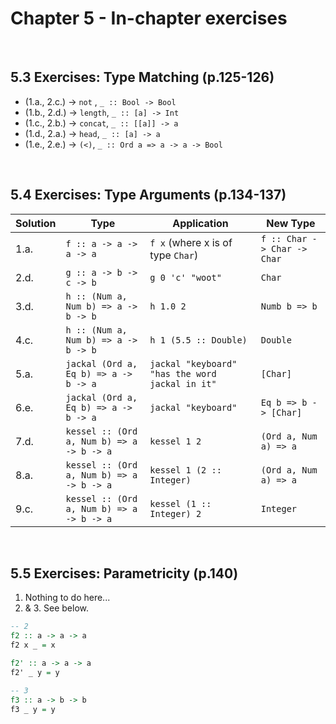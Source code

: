 # Chapter 5 - In-chapter exercises
</br>

## 5.3 Exercises: Type Matching (p.125-126)

- (1.a., 2.c.) -> `not` , `_ :: Bool -> Bool`
- (1.b., 2.d.) -> `length`, `_ :: [a] -> Int`
- (1.c., 2.b.) -> `concat`, `_ :: [[a]] -> a`
- (1.d., 2.a.) -> `head`, `_ :: [a] -> a`
- (1.e., 2.e.) -> `(<)`, `_ :: Ord a => a -> a -> Bool`

</br>

## 5.4 Exercises: Type Arguments (p.134-137)

| Solution | Type | Application | New Type |
| ---- | ---- | ---- | ---- |
| 1.a. | `f :: a -> a -> a -> a` | `f x` (where x is of type `Char`) | `f :: Char -> Char -> Char`  |
| 2.d. | `g :: a -> b -> c -> b` | `g 0 'c' "woot"` | `Char` |
| 3.d. | `h :: (Num a, Num b) => a -> b -> b` | `h 1.0 2` | `Numb b => b` |
| 4.c. | `h :: (Num a, Num b) => a -> b -> b` | `h 1 (5.5 :: Double)` | `Double` |
| 5.a. | `jackal (Ord a, Eq b) => a -> b -> a` | `jackal "keyboard" "has the word jackal in it"` | `[Char]` |
| 6.e. | `jackal (Ord a, Eq b) => a -> b -> a` | `jackal "keyboard"` | `Eq b => b -> [Char]` |
| 7.d. | `kessel :: (Ord a, Num b) => a -> b -> a` | `kessel 1 2` | `(Ord a, Num a) => a` |
| 8.a. | `kessel :: (Ord a, Num b) => a -> b -> a` | `kessel 1 (2 :: Integer)` | `(Ord a, Num a) => a` |
| 9.c. | `kessel :: (Ord a, Num b) => a -> b -> a` | `kessel (1 :: Integer) 2` | `Integer` |

</br>

## 5.5 Exercises: Parametricity (p.140)
1. Nothing to do here...
2. & 3. See below.

```haskell
-- 2
f2 :: a -> a -> a
f2 x _ = x

f2' :: a -> a -> a
f2' _ y = y

-- 3
f3 :: a -> b -> b
f3 _ y = y
```

